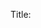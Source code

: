 Title: <title> 

AKA: <aka> 

Tags: <tags> 

Seq: <seq> 

Level: <level: > 

Index: <index> 

Link: <link> 

Body:  

